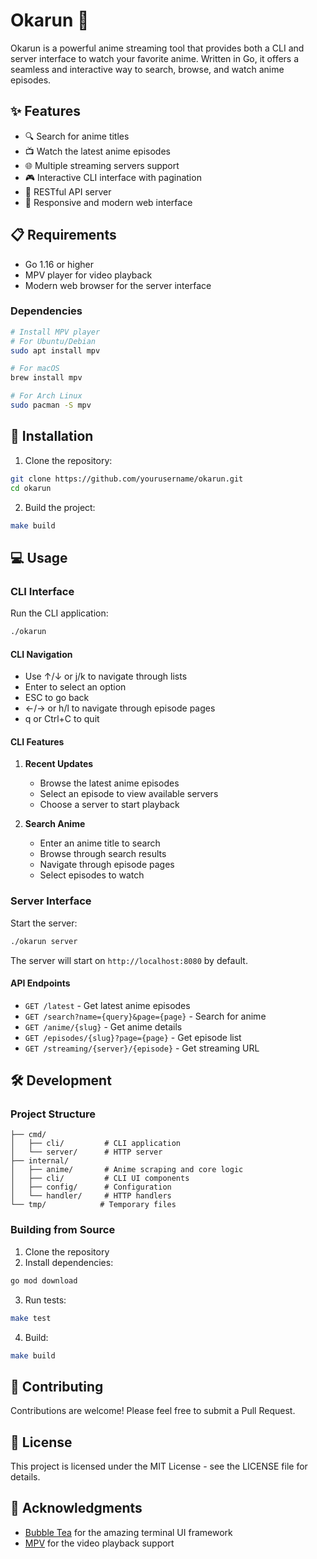 # Okarun 🌸

Okarun is a powerful anime streaming tool that provides both a CLI and server interface to watch your favorite anime. Written in Go, it offers a seamless and interactive way to search, browse, and watch anime episodes.

## ✨ Features

- 🔍 Search for anime titles
- 📺 Watch the latest anime episodes
- 🌐 Multiple streaming servers support
- 🎮 Interactive CLI interface with pagination
- 🚀 RESTful API server
- 📱 Responsive and modern web interface

## 📋 Requirements

- Go 1.16 or higher
- MPV player for video playback
- Modern web browser for the server interface

### Dependencies
```bash
# Install MPV player
# For Ubuntu/Debian
sudo apt install mpv

# For macOS
brew install mpv

# For Arch Linux
sudo pacman -S mpv
```

## 🚀 Installation

1. Clone the repository:
```bash
git clone https://github.com/yourusername/okarun.git
cd okarun
```

2. Build the project:
```bash
make build
```

## 💻 Usage

### CLI Interface

Run the CLI application:
```bash
./okarun
```

#### CLI Navigation
- Use ↑/↓ or j/k to navigate through lists
- Enter to select an option
- ESC to go back
- ←/→ or h/l to navigate through episode pages
- q or Ctrl+C to quit

#### CLI Features
1. **Recent Updates**
   - Browse the latest anime episodes
   - Select an episode to view available servers
   - Choose a server to start playback

2. **Search Anime**
   - Enter an anime title to search
   - Browse through search results
   - Navigate through episode pages
   - Select episodes to watch

### Server Interface

Start the server:
```bash
./okarun server
```

The server will start on `http://localhost:8080` by default.

#### API Endpoints

- `GET /latest` - Get latest anime episodes
- `GET /search?name={query}&page={page}` - Search for anime
- `GET /anime/{slug}` - Get anime details
- `GET /episodes/{slug}?page={page}` - Get episode list
- `GET /streaming/{server}/{episode}` - Get streaming URL

## 🛠️ Development

### Project Structure
```
├── cmd/
│   ├── cli/         # CLI application
│   └── server/      # HTTP server
├── internal/
│   ├── anime/       # Anime scraping and core logic
│   ├── cli/         # CLI UI components
│   ├── config/      # Configuration
│   └── handler/     # HTTP handlers
└── tmp/            # Temporary files
```

### Building from Source

1. Clone the repository
2. Install dependencies:
```bash
go mod download
```

3. Run tests:
```bash
make test
```

4. Build:
```bash
make build
```

## 🤝 Contributing

Contributions are welcome! Please feel free to submit a Pull Request.

## 📝 License

This project is licensed under the MIT License - see the LICENSE file for details.

## 🙏 Acknowledgments

- [Bubble Tea](https://github.com/charmbracelet/bubbletea) for the amazing terminal UI framework
- [MPV](https://mpv.io/) for the video playback support
